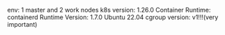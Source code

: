 env: 
    1 master and 2 work nodes
    k8s version: 1.26.0
    Container Runtime: containerd
    Runtime Version: 1.7.0
    Ubuntu 22.04
    cgroup version: v1!!!(very important)
